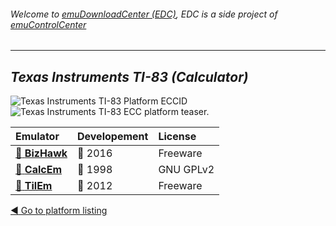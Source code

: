 ###### Welcome to [emuDownloadCenter (EDC)](https://github.com/PhoenixInteractiveNL/emuDownloadCenter/wiki/), EDC is a side project of [emuControlCenter](https://github.com/PhoenixInteractiveNL/emuControlCenter/wiki/)
***
## _Texas Instruments TI-83 (Calculator)_
![](https://raw.githubusercontent.com/wiki/PhoenixInteractiveNL/emuDownloadCenter/images_platform/ecc_ti83_cell.png "Texas Instruments TI-83 Platform ECCID")
![](https://raw.githubusercontent.com/wiki/PhoenixInteractiveNL/emuDownloadCenter/images_platform/ecc_ti83_teaser.png "Texas Instruments TI-83 ECC platform teaser.")

| Emulator | Developement | License |
|:---------|:-------------|:--------|
| [:file_folder: **BizHawk**](https://github.com/PhoenixInteractiveNL/emuDownloadCenter/wiki/Emulator-bizhawk#menu) | :large_blue_circle: 2016 | Freeware |
| [:file_folder: **CalcEm**](https://github.com/PhoenixInteractiveNL/emuDownloadCenter/wiki/Emulator-calcem#menu) | :red_circle: 1998 | GNU GPLv2 |
| [:file_folder: **TilEm**](https://github.com/PhoenixInteractiveNL/emuDownloadCenter/wiki/Emulator-tilem#menu) | :red_circle: 2012 | Freeware |

[:arrow_backward: Go to platform listing](https://github.com/PhoenixInteractiveNL/emuDownloadCenter/wiki/EDC-Platform-List)
